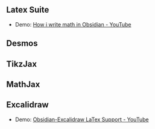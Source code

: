 ## Latex Suite
- Demo: [How i write math in Obsidian - YouTube](https://www.youtube.com/watch?v=AaCVP7zqOMU)

## Desmos
## TikzJax
## MathJax
## Excalidraw
- Demo: [Obsidian-Excalidraw LaTex Support - YouTube](https://www.youtube.com/watch?v=r08wk-58DPk)